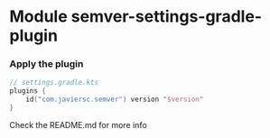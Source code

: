 # Module semver-settings-gradle-plugin

### Apply the plugin

```kotlin
// settings.gradle.kts
plugins {
    id("com.javiersc.semver") version "$version"
}
```

Check the README.md for more info
